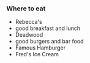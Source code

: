 
### Where to eat

- Rebecca's
 - good breakfast and lunch
- Deadwood
 - good burgers and bar food
- Famous Hamburger
- Fred's Ice Cream
